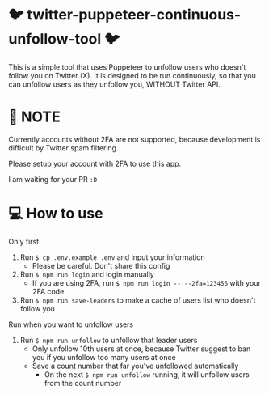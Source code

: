 # 🐦 twitter-puppeteer-continuous-unfollow-tool 🐦

This is a simple tool that uses Puppeteer to unfollow users who doesn't follow you on Twitter (X).
It is designed to be run continuously, so that you can unfollow users as they unfollow you,
WITHOUT Twitter API.

# 📓 NOTE

Currently accounts without 2FA are not supported,
because development is difficult by Twitter spam filtering.

Please setup your account with 2FA to use this app.

I am waiting for your PR `:D`

# 💻 How to use

Only first

1. Run `$ cp .env.example .env` and input your information
    - Please be careful. Don't share this config
1. Run `$ npm run login` and login manually
    - If you are using 2FA, run `$ npm run login -- --2fa=123456` with your 2FA code
1. Run `$ npm run save-leaders` to make a cache of users list who doesn't follow you

Run when you want to unfollow users

1. Run `$ npm run unfollow` to unfollow that leader users
    - Only unfollow 10th users at once, because Twitter suggest to ban you if you unfollow too many users at once
    - Save a count number that far you've unfollowed automatically
        - On the next `$ npm run unfollow` running, it will unfollow users from the count number
